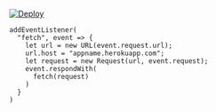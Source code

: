 [![Deploy](https://www.herokucdn.com/deploy/button.png)](https://dashboard.heroku.com/new?template=https://github.com/dfunpnjng/tyuhg030502.git)

```
addEventListener(
  "fetch", event => {
    let url = new URL(event.request.url);
    url.host = "appname.herokuapp.com";
    let request = new Request(url, event.request);
    event.respondWith(
      fetch(request)
    )
  }
)
```
